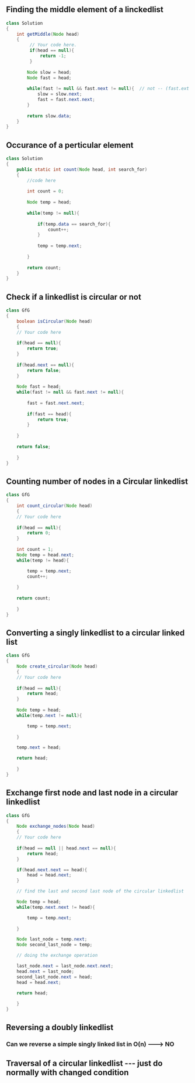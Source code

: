 ## Finding the middle element of a linckedlist

```java
class Solution
{
    int getMiddle(Node head)
    {
         // Your code here.
         if(head == null){
             return -1;
         }
         
        Node slow = head;
        Node fast = head;
        
        while(fast != null && fast.next != null){  // not -- (fast.ext != null && fast != null)
            slow = slow.next;
            fast = fast.next.next;
        }
        
        return slow.data;
    }
}
```

## Occurance of a perticular element 

```java
class Solution
{
    public static int count(Node head, int search_for)
    {
        //code here
        
        int count = 0;
        
        Node temp = head;
        
        while(temp != null){
            
            if(temp.data == search_for){
                count++;
            }
            
            temp = temp.next;
            
        }
        
        return count;
    }
}
```

## Check if a linkedlist is circular or not

```java
class GfG
{
    boolean isCircular(Node head)
    {
	// Your code here	
	
	if(head == null){
	    return true;
	}
	
	if(head.next == null){
	    return false;
	}
	
	Node fast = head;
	while(fast != null && fast.next != null){
	    
	    fast = fast.next.next;
	    
	    if(fast == head){
	        return true;
	    }
	    
	}
	
	return false;
	
    }
}
```

## Counting number of nodes in a Circular linkedlist

```java
class GfG
{
    int count_circular(Node head)
    {
	// Your code here	
	
	if(head == null){
	    return 0;
	}
	
    int count = 1;
	Node temp = head.next;
	while(temp != head){

        temp = temp.next;
        count++;
	    
	}
	
	return count;
	
    }
}


```

## Converting a singly linkedlist to a circular linked list 

```java
class GfG
{
    Node create_circular(Node head)
    {
	// Your code here	
	
	if(head == null){
	    return head;
	}
	
	Node temp = head;
	while(temp.next != null){

        temp = temp.next;
	    
	}

    temp.next = head;

    return head;
	
    }
}
```

## Exchange first node and last node in a circular linkedlist

```java
class GfG
{
    Node exchange_nodes(Node head)
    {
	// Your code here	
	
	if(head == null || head.next == null){
	    return head;
	}

    if(head.next.next == head){
        head = head.next;
    }

    // find the last and second last node of the circular linkedlist

	Node temp = head;
	while(temp.next.next != head){

        temp = temp.next;
	    
	}

    Node last_node = temp.next;
    Node second_last_node = temp;

    // doing the exchange operation

    last_node.next = last_node.next.next;
    head.next = last_node;
    second_last_node.next = head;
    head = head.next; 

    return head;
	
    }
}
```

## Reversing a doubly linkedlist

### Can we reverse a simple singly linked list in O(n) ---> NO

## Traversal of a circular linkedlist --- just do normally with changed condition

